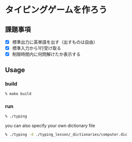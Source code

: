 # タイピングゲームを作ろう
## 課題事項
- [x] 標準出力に英単語を出す（出すものは自由） 
- [x] 標準入力から1行受け取る
- [x] 制限時間内に何問解けたか表示する

## Usage
### build
```bash
% make build
```

### run
```bash
% ./typing
```

you can also specify your own dictionary file
```bash
% ./typing -d ./typing_lesson/_dictionaries/computer.dic
```
